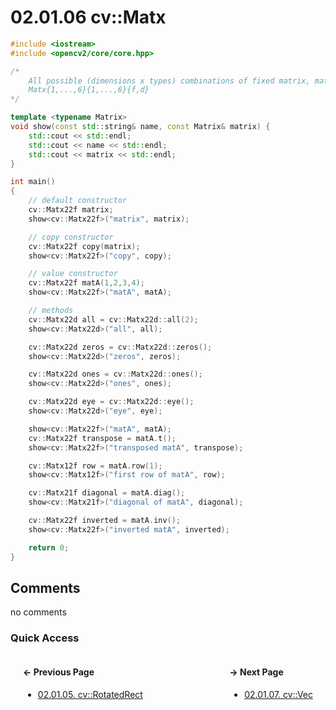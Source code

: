 # 02.01.06 cv::Matx

```cxx
#include <iostream>
#include <opencv2/core/core.hpp>

/*
    All possible (dimensions x types) combinations of fixed matrix, matx classes:
    Matx{1,...,6}{1,...,6}{f,d}
*/

template <typename Matrix>
void show(const std::string& name, const Matrix& matrix) {
    std::cout << std::endl;
    std::cout << name << std::endl;
    std::cout << matrix << std::endl;
}

int main()
{
    // default constructor
    cv::Matx22f matrix;
    show<cv::Matx22f>("matrix", matrix);

    // copy constructor
    cv::Matx22f copy(matrix);
    show<cv::Matx22f>("copy", copy);

    // value constructor
    cv::Matx22f matA(1,2,3,4);
    show<cv::Matx22f>("matA", matA);

    // methods
    cv::Matx22d all = cv::Matx22d::all(2);
    show<cv::Matx22d>("all", all);

    cv::Matx22d zeros = cv::Matx22d::zeros();
    show<cv::Matx22d>("zeros", zeros);

    cv::Matx22d ones = cv::Matx22d::ones();
    show<cv::Matx22d>("ones", ones);

    cv::Matx22d eye = cv::Matx22d::eye();
    show<cv::Matx22d>("eye", eye);

    show<cv::Matx22f>("matA", matA);
    cv::Matx22f transpose = matA.t();
    show<cv::Matx22f>("transposed matA", transpose);

    cv::Matx12f row = matA.row(1);
    show<cv::Matx12f>("first row of matA", row);

    cv::Matx21f diagonal = matA.diag();
    show<cv::Matx21f>("diagonal of matA", diagonal);

    cv::Matx22f inverted = matA.inv();
    show<cv::Matx22f>("inverted matA", inverted);

    return 0;
}

```

## Comments

no comments

### Quick Access

<div class="previous_page" style="float:left;margin-left:20px;margin-right:20px">

#### &#8592; Previous Page

* [02.01.05. cv::RotatedRect](./../../02.data_types/01.basics/05.rotated.md)

</div>
<div class="next_page" style="float:right;margin-left:20px;margin-right:20px">

#### &#8594; Next Page

* [02.01.07. cv::Vec](./../../02.data_types/01.basics/07.vector.md)

</div>
